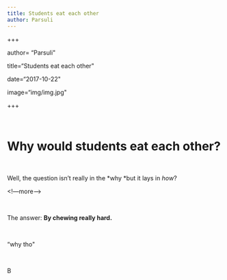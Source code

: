 ```yaml
---
title: Students eat each other
author: Parsuli
---
```


\+++

author= “Parsuli"

title=“Students eat each other"

date=“2017-10-22"

image=“img/img.jpg"

\+++

 

Why would students eat each other?
==================================

 

Well, the question isn’t really in the *why *but it lays in *how*?

\<!—more—\>

 

The answer: **By chewing really hard.**

 

“why tho"

 

B
